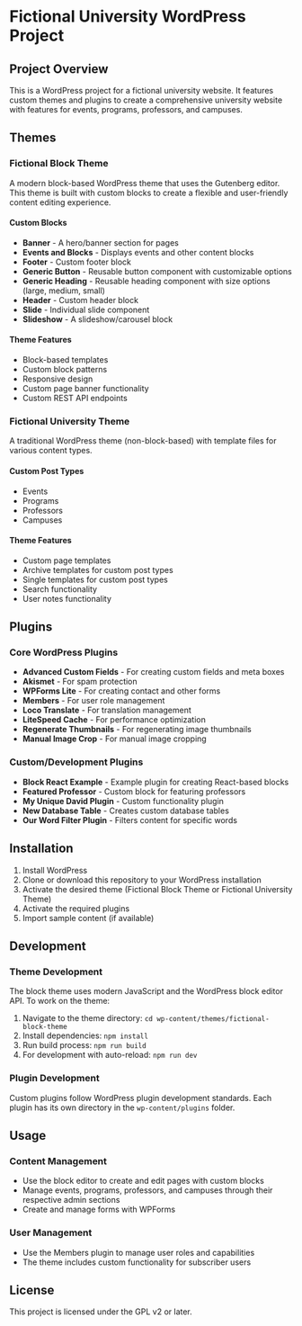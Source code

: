 # Fictional University WordPress Project

## Project Overview
This is a WordPress project for a fictional university website. It features custom themes and plugins to create a comprehensive university website with features for events, programs, professors, and campuses.

## Themes

### Fictional Block Theme
A modern block-based WordPress theme that uses the Gutenberg editor. This theme is built with custom blocks to create a flexible and user-friendly content editing experience.

#### Custom Blocks
- **Banner** - A hero/banner section for pages
- **Events and Blocks** - Displays events and other content blocks
- **Footer** - Custom footer block
- **Generic Button** - Reusable button component with customizable options
- **Generic Heading** - Reusable heading component with size options (large, medium, small)
- **Header** - Custom header block
- **Slide** - Individual slide component
- **Slideshow** - A slideshow/carousel block

#### Theme Features
- Block-based templates
- Custom block patterns
- Responsive design
- Custom page banner functionality
- Custom REST API endpoints

### Fictional University Theme
A traditional WordPress theme (non-block-based) with template files for various content types.

#### Custom Post Types
- Events
- Programs
- Professors
- Campuses

#### Theme Features
- Custom page templates
- Archive templates for custom post types
- Single templates for custom post types
- Search functionality
- User notes functionality

## Plugins

### Core WordPress Plugins
- **Advanced Custom Fields** - For creating custom fields and meta boxes
- **Akismet** - For spam protection
- **WPForms Lite** - For creating contact and other forms
- **Members** - For user role management
- **Loco Translate** - For translation management
- **LiteSpeed Cache** - For performance optimization
- **Regenerate Thumbnails** - For regenerating image thumbnails
- **Manual Image Crop** - For manual image cropping

### Custom/Development Plugins
- **Block React Example** - Example plugin for creating React-based blocks
- **Featured Professor** - Custom block for featuring professors
- **My Unique David Plugin** - Custom functionality plugin
- **New Database Table** - Creates custom database tables
- **Our Word Filter Plugin** - Filters content for specific words

## Installation

1. Install WordPress
2. Clone or download this repository to your WordPress installation
3. Activate the desired theme (Fictional Block Theme or Fictional University Theme)
4. Activate the required plugins
5. Import sample content (if available)

## Development

### Theme Development
The block theme uses modern JavaScript and the WordPress block editor API. To work on the theme:

1. Navigate to the theme directory: `cd wp-content/themes/fictional-block-theme`
2. Install dependencies: `npm install`
3. Run build process: `npm run build`
4. For development with auto-reload: `npm run dev`

### Plugin Development
Custom plugins follow WordPress plugin development standards. Each plugin has its own directory in the `wp-content/plugins` folder.

## Usage

### Content Management
- Use the block editor to create and edit pages with custom blocks
- Manage events, programs, professors, and campuses through their respective admin sections
- Create and manage forms with WPForms

### User Management
- Use the Members plugin to manage user roles and capabilities
- The theme includes custom functionality for subscriber users

## License
This project is licensed under the GPL v2 or later.
